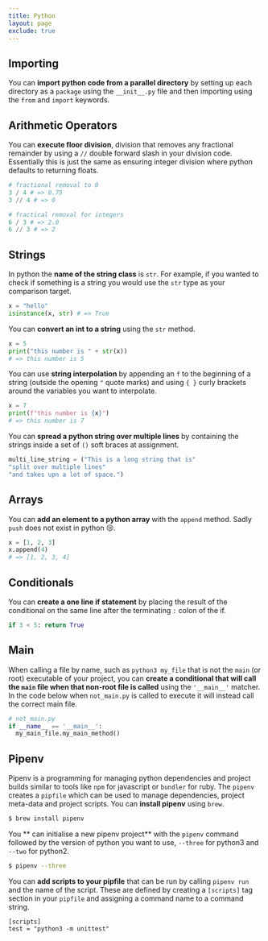 ```yaml
---
title: Python
layout: page
exclude: true
---
```


## Importing

You can **import python code from a parallel directory** by setting up each directory as a `package` using the `__init__.py` file and then importing using the `from` and `import` keywords.

## Arithmetic Operators

You can **execute floor division**, division that removes any fractional remainder by using a `//` double forward slash in your division code. Essentially this is just the same as ensuring integer division where python defaults to returning floats.
```py
# fractional removal to 0
3 / 4 # => 0.75
3 // 4 # => 0

# fractical removal for integers
6 / 3 # => 2.0
6 // 3 # => 2
```

## Strings

In python the **name of the string class** is `str`. For example, if you wanted to check if something is a string you would use the `str` type as your comparison target.
```py
x = "hello"
isinstance(x, str) # => True
```

You can **convert an int to a string** using the `str` method.
```py
x = 5
print("this number is " + str(x))
# => this number is 5
```

You can use **string interpolation** by appending an `f` to the beginning of a string (outside the opening `"` quote marks) and using `{ }` curly brackets around the variables you want to interpolate.
```py
x = 7
print(f"this number is {x}")
# => this number is 7
```

You can **spread a python string over multiple lines** by containing the strings inside a set of `()` soft braces at assignment.
```py
multi_line_string = ("This is a long string that is"
"split over multiple lines"
"and takes upn a lot of space.")
```



## Arrays

You can **add an element to a python array** with the `append` method. Sadly `push` does not exist in python 😢.
```py
x = [1, 2, 3]
x.append(4)
# => [1, 2, 3, 4]
```

## Conditionals

You can **create a one line if statement** by placing the result of the conditional on the same line after the terminating `:` colon of the if.
```py
if 3 < 5: return True
```

## Main

When calling a file by name, such as `python3 my_file` that is not the `main` (or root) executable of your project, you can **create a conditional that will call the `main` file when that non-root file is called** using the `'__main__'` matcher. In the code below when `not_main.py` is called to execute it will instead call the correct main file.
```py
# not_main.py
if __name__ == '__main__':
  my_main_file.my_main_method()
```

## Pipenv

Pipenv is a programming for managing python dependencies and project builds similar to tools like `npm` for javascript or `bundler` for ruby. The `pipenv` creates a `pipfile` which can be used to manage dependencies, project meta-data and project scripts. You can **install pipenv** using `brew`.
```bash
$ brew install pipenv
```

You ** can initialise a new pipenv project** with the `pipenv` command followed by the version of python you want to use, `--three` for python3 and `--two` for python2.
```bash
$ pipenv --three
```

You can **add scripts to your pipfile** that can be run by calling `pipenv run` and the name of the script. These are defined by creating a `[scripts]` tag section in your `pipfile` and assigning a command name to a command string.
```
[scripts]
test = "python3 -m unittest"
```


<!--stackedit_data:
eyJoaXN0b3J5IjpbODI0OTg4MDkyLDEzNzM0NjU4MzgsLTExOT
UxMjc0MDYsLTU1NjQ2NDAxOCw3OTA5MzE1MDEsMTIwMDkwMzQ0
OCwtODY2MDI4NTI0LC0xNDMzNDczNDczLDI4MjExMDk0Nyw4NT
k3NTI3LDYyMDk3MjMxN119
-->